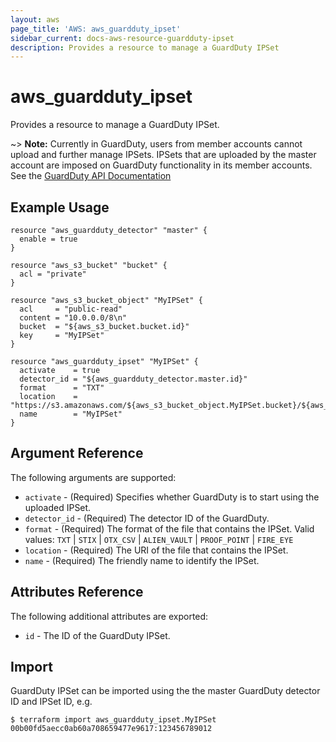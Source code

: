 ```yaml
---
layout: aws
page_title: 'AWS: aws_guardduty_ipset'
sidebar_current: docs-aws-resource-guardduty-ipset
description: Provides a resource to manage a GuardDuty IPSet
---
```


# aws_guardduty_ipset

Provides a resource to manage a GuardDuty IPSet.

~> **Note:** Currently in GuardDuty, users from member accounts cannot upload and further manage IPSets. IPSets that are uploaded by the master account are imposed on GuardDuty functionality in its member accounts. See the [GuardDuty API Documentation](https://docs.aws.amazon.com/guardduty/latest/ug/create-ip-set.html)

## Example Usage

```hcl
resource "aws_guardduty_detector" "master" {
  enable = true
}

resource "aws_s3_bucket" "bucket" {
  acl = "private"
}

resource "aws_s3_bucket_object" "MyIPSet" {
  acl     = "public-read"
  content = "10.0.0.0/8\n"
  bucket  = "${aws_s3_bucket.bucket.id}"
  key     = "MyIPSet"
}

resource "aws_guardduty_ipset" "MyIPSet" {
  activate    = true
  detector_id = "${aws_guardduty_detector.master.id}"
  format      = "TXT"
  location    = "https://s3.amazonaws.com/${aws_s3_bucket_object.MyIPSet.bucket}/${aws_s3_bucket_object.MyIPSet.key}"
  name        = "MyIPSet"
}
```

## Argument Reference

The following arguments are supported:

* `activate` - (Required) Specifies whether GuardDuty is to start using the uploaded IPSet.
* `detector_id` - (Required) The detector ID of the GuardDuty.
* `format` - (Required) The format of the file that contains the IPSet. Valid values: `TXT` | `STIX` | `OTX_CSV` | `ALIEN_VAULT` | `PROOF_POINT` | `FIRE_EYE`
* `location` - (Required) The URI of the file that contains the IPSet.
* `name` - (Required) The friendly name to identify the IPSet.

## Attributes Reference

The following additional attributes are exported:

* `id` - The ID of the GuardDuty IPSet.

## Import

GuardDuty IPSet can be imported using the the master GuardDuty detector ID and IPSet ID, e.g.

```
$ terraform import aws_guardduty_ipset.MyIPSet 00b00fd5aecc0ab60a708659477e9617:123456789012
```
